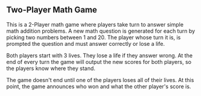 ## Two-Player Math Game

This is a 2-Player math game where players take turn to answer simple math addition problems. A new math question is generated for each turn by picking two numbers between 1 and 20. The player whose turn it is, is prompted the question and must answer correctly or lose a life. 

Both players start with 3 lives. They lose a life if they answer wrong. At the end of every turn the game will output the new scores for both players, so the players know where they stand. 

The game doesn't end until one of the players loses all of their lives. At this point, the game announces who won and what the other player's score is. 